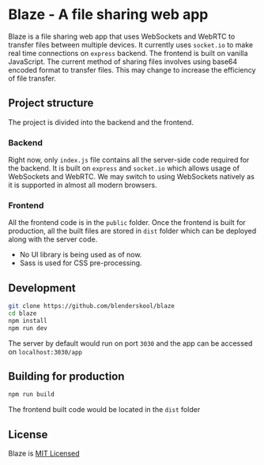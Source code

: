 # Blaze - A file sharing web app

Blaze is a file sharing web app that uses WebSockets and WebRTC to transfer files between multiple devices.
It currently uses `socket.io` to make real time connections on `express` backend. The frontend is built on vanilla JavaScript.
The current method of sharing files involves using base64 encoded format to transfer files. This may change to increase the efficiency of file transfer.


## Project structure
The project is divided into the backend and the frontend.


### Backend
Right now, only `index.js` file contains all the server-side code required for the backend. It is built on `express` and `socket.io` which allows usage of WebSockets and WebRTC. We may switch to using WebSockets natively as it is supported in almost all modern browsers.

### Frontend
All the frontend code is in the `public` folder. Once the frontend is built for production, all the built files are stored in `dist` folder which can be deployed along with the server code.

- No UI library is being used as of now.
- Sass is used for CSS pre-processing.


## Development
```bash
git clone https://github.com/blenderskool/blaze
cd blaze
npm install
npm run dev
```
The server by default would run on port `3030` and the app can be accessed on `localhost:3030/app`

## Building for production
```bash
npm run build
```
The frontend built code would be located in the `dist` folder

## License
Blaze is [MIT Licensed](https://github.com/blenderskool/blaze/blob/master/LICENSE.md)
